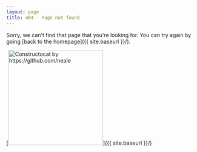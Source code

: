 ```yaml
---
layout: page
title: 404 - Page not found
---
```


Sorry, we can't find that page that you're looking for. You can try again by going [back to the homepage]({{ site.baseurl }}/).

[<img src="{{ site.baseurl }}/images/klein-bottle.png" alt="Constructocat by https://github.com/neale" style="width: 250px;"/>]({{ site.baseurl }}/)

